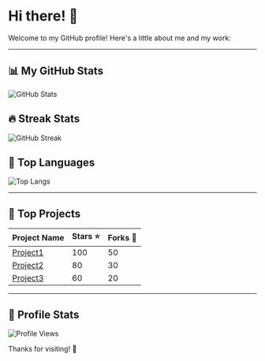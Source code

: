 # Hi there! 👋

Welcome to my GitHub profile! Here's a little about me and my work:

---

## 📊 My GitHub Stats
![GitHub Stats](https://github-readme-stats.vercel.app/api?username=urbryan&show_icons=true&theme=dark)

## 🔥 Streak Stats
![GitHub Streak](https://streak-stats.demolab.com?user=urbryan&theme=dark&hide_border=true)

## 🚀 Top Languages
![Top Langs](https://github-readme-stats.vercel.app/api/top-langs/?username=urbryan&layout=compact&theme=dark)

---

## 🌟 Top Projects
| Project Name       | Stars ⭐  | Forks 🍴 |
|--------------------|----------|----------|
| [Project1](https://github.com/urbryan/Project1) | 100 | 50 |
| [Project2](https://github.com/urbryan/Project2) | 80  | 30 |
| [Project3](https://github.com/urbryan/Project3) | 60  | 20 |

---

## 💼 Profile Stats
![Profile Views](https://komarev.com/ghpvc/?username=urbryan&color=blue)

Thanks for visiting! 💖
